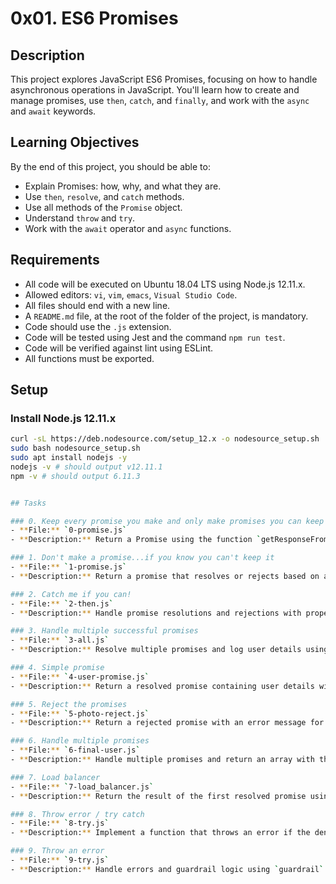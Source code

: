 # 0x01. ES6 Promises

## Description
This project explores JavaScript ES6 Promises, focusing on how to handle asynchronous operations in JavaScript. You'll learn how to create and manage promises, use `then`, `catch`, and `finally`, and work with the `async` and `await` keywords.

## Learning Objectives
By the end of this project, you should be able to:
- Explain Promises: how, why, and what they are.
- Use `then`, `resolve`, and `catch` methods.
- Use all methods of the `Promise` object.
- Understand `throw` and `try`.
- Work with the `await` operator and `async` functions.

## Requirements
- All code will be executed on Ubuntu 18.04 LTS using Node.js 12.11.x.
- Allowed editors: `vi`, `vim`, `emacs`, `Visual Studio Code`.
- All files should end with a new line.
- A `README.md` file, at the root of the folder of the project, is mandatory.
- Code should use the `.js` extension.
- Code will be tested using Jest and the command `npm run test`.
- Code will be verified against lint using ESLint.
- All functions must be exported.

## Setup
### Install Node.js 12.11.x
```bash
curl -sL https://deb.nodesource.com/setup_12.x -o nodesource_setup.sh
sudo bash nodesource_setup.sh
sudo apt install nodejs -y
nodejs -v # should output v12.11.1
npm -v # should output 6.11.3


## Tasks

### 0. Keep every promise you make and only make promises you can keep
- **File:** `0-promise.js`
- **Description:** Return a Promise using the function `getResponseFromAPI`.

### 1. Don't make a promise...if you know you can't keep it
- **File:** `1-promise.js`
- **Description:** Return a promise that resolves or rejects based on a boolean parameter using `getFullResponseFromAPI`.

### 2. Catch me if you can!
- **File:** `2-then.js`
- **Description:** Handle promise resolutions and rejections with proper logging using `handleResponseFromAPI`.

### 3. Handle multiple successful promises
- **File:** `3-all.js`
- **Description:** Resolve multiple promises and log user details using `handleProfileSignup`.

### 4. Simple promise
- **File:** `4-user-promise.js`
- **Description:** Return a resolved promise containing user details with `signUpUser`.

### 5. Reject the promises
- **File:** `5-photo-reject.js`
- **Description:** Return a rejected promise with an error message for invalid filenames using `uploadPhoto`.

### 6. Handle multiple promises
- **File:** `6-final-user.js`
- **Description:** Handle multiple promises and return an array with the promise results using `handleProfileSignup`.

### 7. Load balancer
- **File:** `7-load_balancer.js`
- **Description:** Return the result of the first resolved promise using `loadBalancer`.

### 8. Throw error / try catch
- **File:** `8-try.js`
- **Description:** Implement a function that throws an error if the denominator is zero in `divideFunction`.

### 9. Throw an error
- **File:** `9-try.js`
- **Description:** Handle errors and guardrail logic using `guardrail`.